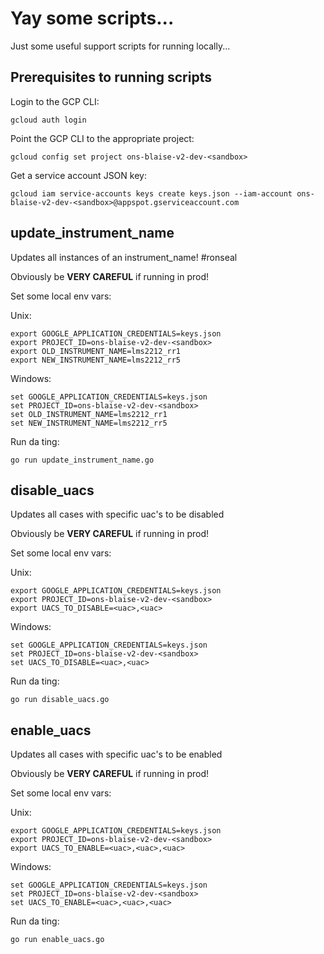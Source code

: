 # Yay some scripts...

Just some useful support scripts for running locally...


## Prerequisites to running scripts

Login to the GCP CLI:
```
gcloud auth login
```

Point the GCP CLI to the appropriate project:
```
gcloud config set project ons-blaise-v2-dev-<sandbox>
```

Get a service account JSON key:
```
gcloud iam service-accounts keys create keys.json --iam-account ons-blaise-v2-dev-<sandbox>@appspot.gserviceaccount.com
```


## update_instrument_name

Updates all instances of an instrument_name! #ronseal

Obviously be **VERY CAREFUL** if running in prod!

Set some local env vars:

Unix:
```
export GOOGLE_APPLICATION_CREDENTIALS=keys.json
export PROJECT_ID=ons-blaise-v2-dev-<sandbox>
export OLD_INSTRUMENT_NAME=lms2212_rr1
export NEW_INSTRUMENT_NAME=lms2212_rr5
```

Windows:
```
set GOOGLE_APPLICATION_CREDENTIALS=keys.json
set PROJECT_ID=ons-blaise-v2-dev-<sandbox>
set OLD_INSTRUMENT_NAME=lms2212_rr1
set NEW_INSTRUMENT_NAME=lms2212_rr5
```

Run da ting:
```
go run update_instrument_name.go
```


## disable_uacs

Updates all cases with specific uac's to be disabled

Obviously be **VERY CAREFUL** if running in prod!

Set some local env vars:

Unix:
```
export GOOGLE_APPLICATION_CREDENTIALS=keys.json
export PROJECT_ID=ons-blaise-v2-dev-<sandbox>
export UACS_TO_DISABLE=<uac>,<uac>
```

Windows:
```
set GOOGLE_APPLICATION_CREDENTIALS=keys.json
set PROJECT_ID=ons-blaise-v2-dev-<sandbox>
set UACS_TO_DISABLE=<uac>,<uac>
```

Run da ting:
```
go run disable_uacs.go
```

## enable_uacs

Updates all cases with specific uac's to be enabled

Obviously be **VERY CAREFUL** if running in prod!

Set some local env vars:

Unix:
```
export GOOGLE_APPLICATION_CREDENTIALS=keys.json
export PROJECT_ID=ons-blaise-v2-dev-<sandbox>
export UACS_TO_ENABLE=<uac>,<uac>,<uac>
```

Windows:
```
set GOOGLE_APPLICATION_CREDENTIALS=keys.json
set PROJECT_ID=ons-blaise-v2-dev-<sandbox>
set UACS_TO_ENABLE=<uac>,<uac>,<uac>
```

Run da ting:
```
go run enable_uacs.go
```